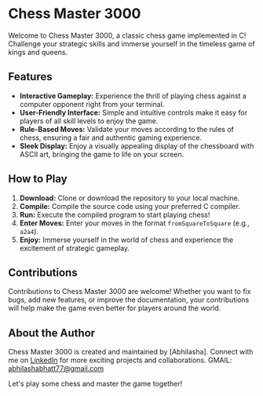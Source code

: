 # Chess Master 3000

Welcome to Chess Master 3000, a classic chess game implemented in C! Challenge your strategic skills and immerse yourself in the timeless game of kings and queens.

## Features

- **Interactive Gameplay:** Experience the thrill of playing chess against a computer opponent right from your terminal.
- **User-Friendly Interface:** Simple and intuitive controls make it easy for players of all skill levels to enjoy the game.
- **Rule-Based Moves:** Validate your moves according to the rules of chess, ensuring a fair and authentic gaming experience.
- **Sleek Display:** Enjoy a visually appealing display of the chessboard with ASCII art, bringing the game to life on your screen.

## How to Play

1. **Download:** Clone or download the repository to your local machine.
2. **Compile:** Compile the source code using your preferred C compiler.
3. **Run:** Execute the compiled program to start playing chess!
4. **Enter Moves:** Enter your moves in the format `fromSquareToSquare` (e.g., `a2a4`).
5. **Enjoy:** Immerse yourself in the world of chess and experience the excitement of strategic gameplay.
## Contributions

Contributions to Chess Master 3000 are welcome! Whether you want to fix bugs, add new features, or improve the documentation, your contributions will help make the game even better for players around the world.

## About the Author

Chess Master 3000 is created and maintained by [Abhilasha]. Connect with me on [LinkedIn](https://www.linkedin.com/in/abhilasha-bhatt3) for more exciting projects and collaborations.
GMAIL: abhilashabhatt77@gmail.com

Let's play some chess and master the game together!
